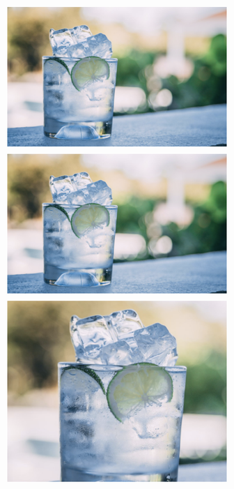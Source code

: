 
![](../images/2022-12-7-1670375380791.png)


![](../images/2022-12-7-1670375694819.png)

![](../images/2022-12-7-1670375855161.png)